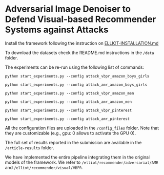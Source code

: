 # Adversarial Image Denoiser to Defend Visual-based Recommender Systems against Attacks

Install the framework following the instruction on [ELLIOT-INSTALLATION.md](ELLIOT-INSTALLATION.md)

To download the datasets check the README.md instructions in the ```/data``` folder.

The experiments can be re-run using the following list of commands:


```
python start_experiments.py --config attack_vbpr_amazon_boys_girls
```
```
python start_experiments.py --config attack_amr_amazon_boys_girls
```
```
python start_experiments.py --config attack_vbpr_amazon_men
```
```
python start_experiments.py --config attack_amr_amazon_men
```
```
python start_experiments.py --config attack_vbpr_pinterest
```
```
python start_experiments.py --config attack_amr_pinterest
```

All the configuration files are uploaded in the  ```/config_files``` folder. Note that they are customizable (e.g., gpu: 0 allows to activate the GPU 0).

The full set of results reported in the submission are available in the ```/article-results``` folder. 

We have implemented the entire pipeline integrating them in the original models of the framework. We refer to  ```/elliot/recommender/adversarial/AMR``` and ```/elliot/recommender/visual/VBPR```.
